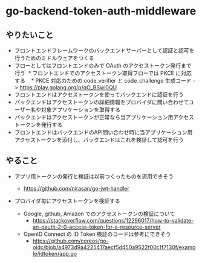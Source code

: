 # go-backend-token-auth-middleware

## やりたいこと

* フロントエンドフレームワークのバックエンドサーバーとして認証と認可を行うためのミドルウェアをつくる
* フローとしてはフロントエンドのみで OAuth のアクセストークン発行まで行う
  * フロントエンドでのアクセストークン取得フローでは PKCE に対応する
    * PKCE 対応のための code_verifier と code_challenge 生成コード -> https://play.golang.org/p/qO_BSwl0QU
* フロントエンドはアクセストークンを使ってバックエンドに認証を行う
* バックエンドはアクセストークンの詳細情報をプロバイダに問い合わせてユーザー名や対象アプリケーションを取得する
* バックエンドはアクセストークンが正常なら当アプリケーション用アクセストークンを発行する
* フロントエンドはバックエンドのAPI問い合わせ時に当アプリケーション用アクセストークンを添付し、バックエンドはこれを検証して認可を行う

## やること

* アプリ用トークンの発行と検証は以前つくったものを流用できそう
  * https://github.com/nirasan/go-jwt-handler

* プロバイダ毎にアクセストークンを検証する
  * Google, github, Amazon でのアクセストークンの検証について
    * https://stackoverflow.com/questions/12296017/how-to-validate-an-oauth-2-0-access-token-for-a-resource-server
  * OpenID Connect の ID Token 検証のコードは参考にできそう
    * https://github.com/coreos/go-oidc/blob/a4973d9a4225417aecf5d450a9522f00c1f7130f/example/idtoken/app.go
